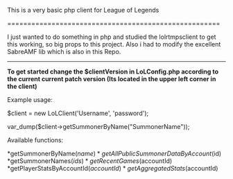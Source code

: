 This is a very basic php client for League of Legends

=====================================================

I just wanted to do something in php and studied the lolrtmpsclient to get this working, so big props to this project. Also i had to modify the excellent SabreAMF lib which is also in this Repo.

-----------------------------------------------------

**To get started change the $clientVersion in LoLConfig.php according to the current current patch version (Its located in the upper left corner in the client)**

Example usage:

$client = new LoLClient('Username', 'password');

var_dump($client->getSummonerByName("SummonerName"));


Available functions:

*getSummonerByName($name)
*getAllPublicSummonerDataByAccount($id)
*getSummonerNames($ids)
*getRecentGames($accountId)
*getPlayerStatsByAccountId($accountId)
*getAggregatedStats($accountId)
